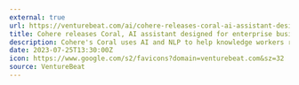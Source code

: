 ```yaml
---
external: true
url: https://venturebeat.com/ai/cohere-releases-coral-ai-assistant-designed-for-enterprise-business-use/
title: Cohere releases Coral, AI assistant designed for enterprise business use
description: Cohere's Coral uses AI and NLP to help knowledge workers receive responses to sector-specific requests, based on proprietary company data.
date: 2023-07-25T13:30:00Z
icon: https://www.google.com/s2/favicons?domain=venturebeat.com&sz=32
source: VentureBeat
---
```

